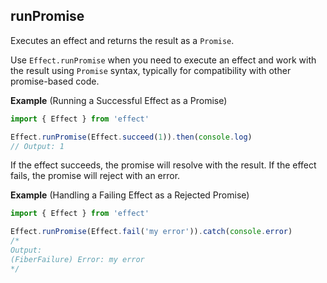 ## runPromise

Executes an effect and returns the result as a `Promise`.

Use `Effect.runPromise` when you need to execute an effect and work with the
result using `Promise` syntax, typically for compatibility with other
promise-based code.

**Example** (Running a Successful Effect as a Promise)

```ts twoslash
import { Effect } from 'effect'

Effect.runPromise(Effect.succeed(1)).then(console.log)
// Output: 1
```

If the effect succeeds, the promise will resolve with the result. If the
effect fails, the promise will reject with an error.

**Example** (Handling a Failing Effect as a Rejected Promise)

```ts twoslash
import { Effect } from 'effect'

Effect.runPromise(Effect.fail('my error')).catch(console.error)
/*
Output:
(FiberFailure) Error: my error
*/
```
